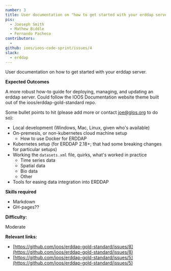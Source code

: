 ```yaml
---
number: 3
title: User documentation on "how to get started with your erddap server"
pis:
  - Joeseph Smith
  - Mathew Biddle
  - Fernando Pacheco
contributors:
  - 
github: ioos/ioos-code-sprint/issues/4
slack:
  - erddap
---
```


User documentation on how to get started with your erddap server.

**Expected Outcomes**

A more robust how-to guide for deploying, managing, and updating an erddap server. Could follow the IOOS Documentation website theme built out of the ioos/erddap-gold-standard repo.

Some bullet points to hit (please add more or contact joe@glos.org to do so):

- Local development (Windows, Mac, Linux, given who's available)
- On-premesis, or non-kubernetes cloud machine setup
  - How to use Docker for ERDDAP
- Kubernetes setup (for ERDDAP 2.18+; that had some breaking changes for particular setups)
- Working the `datasets.xml` file, quirks, what's worked in practice
  - Time series data
  - Spatial data
  - Bio data
  - Other
- Tools for easing data integration into ERDDAP

**Skills required**

* Markdown
* GH-pages??

**Difficulty:**

Moderate

**Relevant links:**

* [https://github.com/ioos/erddap-gold-standard/issues/8](https://github.com/ioos/erddap-gold-standard/issues/8)
* [https://github.com/ioos/erddap-gold-standard/issues/5](https://github.com/ioos/erddap-gold-standard/issues/5)

